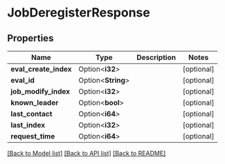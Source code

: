 # JobDeregisterResponse

## Properties

| Name                  | Type               | Description | Notes      |
| --------------------- | ------------------ | ----------- | ---------- |
| **eval_create_index** | Option<**i32**>    |             | [optional] |
| **eval_id**           | Option<**String**> |             | [optional] |
| **job_modify_index**  | Option<**i32**>    |             | [optional] |
| **known_leader**      | Option<**bool**>   |             | [optional] |
| **last_contact**      | Option<**i64**>    |             | [optional] |
| **last_index**        | Option<**i32**>    |             | [optional] |
| **request_time**      | Option<**i64**>    |             | [optional] |

[[Back to Model list]](../README.md#documentation-for-models)
[[Back to API list]](../README.md#documentation-for-api-endpoints)
[[Back to README]](../README.md)
